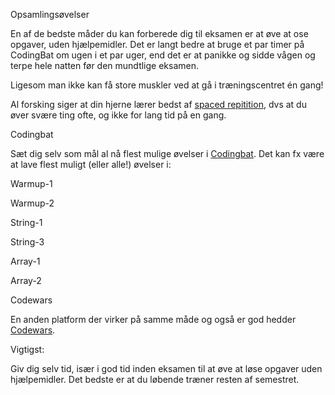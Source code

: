 Opsamlingsøvelser

En af de bedste måder du kan forberede dig til eksamen er at øve at ose opgaver, uden hjælpemidler. Det er langt bedre at bruge et par timer på CodingBat om ugen i et par uger, end det er at panikke og sidde vågen og terpe hele natten før den mundtlige eksamen.

Ligesom man ikke kan få store muskler ved at gå i træningscentret én gang!

Al forsking siger at din hjerne lærer bedst af [spaced repitition](https://en.wikipedia.org/wiki/Spaced_repetition), dvs at du øver svære ting ofte, og ikke for lang tid på en gang.

Codingbat

Sæt dig selv som mål al nå flest mulige øvelser i [Codingbat](https://codingbat.com/java). Det kan fx være at lave flest muligt (eller alle!) øvelser i:

Warmup\-1

Warmup\-2

String\-1

String\-3

Array\-1

Array\-2

Codewars

En anden platform der virker på samme måde og også er god hedder [Codewars](https://www.codewars.com/collections/java-basics).

Vigtigst:

Giv dig selv tid, især i god tid inden eksamen til at øve at løse opgaver uden hjælpemidler. Det bedste er at du løbende træner resten af semestret.